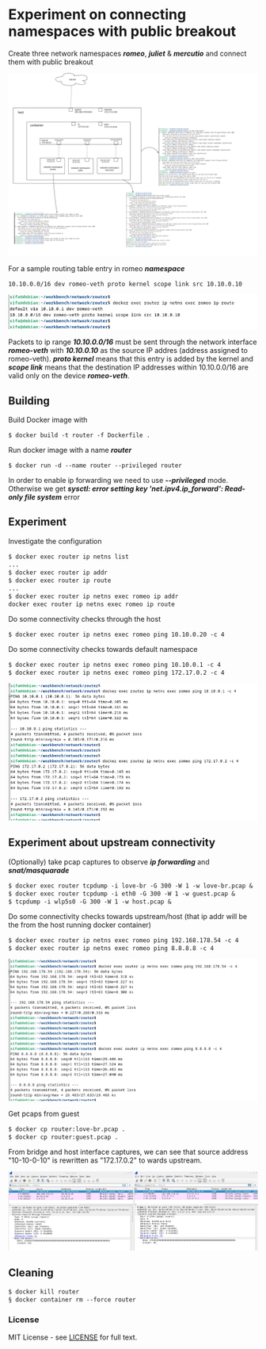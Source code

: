 # Experiment on connecting namespaces with public breakout
Create three network namespaces ***romeo***, ***juliet*** & ***mercutio*** and connect them with public breakout  

![using router between namespaces](./docs/router.png)

For a sample routing table entry in romeo ***namespace***  

```
10.10.0.0/16 dev romeo-veth proto kernel scope link src 10.10.0.10
```

![sample namespace ip route](./docs/ip-route-namespace.png)

Packets to ip range ***10.10.0.0/16*** must be sent through the network interface ***romeo-veth*** with ***10.10.0.10*** as the source IP addres (address assigned to romeo-veth). ***proto kernel*** means that this entry is added by the kernel and ***scope link*** means that the destination IP addresses within 10.10.0.0/16 are valid only on the device ***romeo-veth***.

## Building
Build Docker image with

```
$ docker build -t router -f Dockerfile .
```

Run docker image with a name ***router***

```
$ docker run -d --name router --privileged router
```

In order to enable ip forwarding we need to use ***--privileged*** mode. Otherwise
we get ***sysctl: error setting key 'net.ipv4.ip_forward': Read-only file system*** error


## Experiment
Investigate the configuration  
  
```
$ docker exec router ip netns list
...
$ docker exec router ip addr
$ docker exec router ip route
...
$ docker exec router ip netns exec romeo ip addr
docker exec router ip netns exec romeo ip route
```

Do some connectivity checks through the host  
```
$ docker exec router ip netns exec romeo ping 10.10.0.20 -c 4
```

Do some connectivity checks towards default namespace  
```
$ docker exec router ip netns exec romeo ping 10.10.0.1 -c 4
$ docker exec router ip netns exec romeo ping 172.17.0.2 -c 4
```

![pings towards default namespace](./docs/ping-default-namespace.png)


## Experiment about upstream connectivity

(Optionally) take pcap captures to observe ***ip forwarding*** and ***snat/masquarade***
```
$ docker exec router tcpdump -i love-br -G 300 -W 1 -w love-br.pcap &
$ docker exec router tcpdump -i eth0 -G 300 -W 1 -w guest.pcap &
$ tcpdump -i wlp5s0 -G 300 -W 1 -w host.pcap &

```

Do some connectivity checks towards upstream/host (that ip addr will be the from the host running docker container)  
```
$ docker exec router ip netns exec romeo ping 192.168.178.54 -c 4
$ docker exec router ip netns exec romeo ping 8.8.8.8 -c 4
```

![pings towrds upstream/host](./docs/ping-towards-upstream.png)

Get pcaps from guest  
```
$ docker cp router:love-br.pcap .
$ docker cp router:guest.pcap .

```

From bridge and host interface captures, we can see that source address "10-10-0-10" is rewritten as "172.17.0.2" to wards upstream.  

![rewriting source ip](./docs/ip-rewrite.png)


## Cleaning
```
$ docker kill router
§ docker container rm --force router
```

### License
MIT License - see [LICENSE](./../LICENSE) for full text.